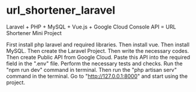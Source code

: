 # url_shortener_laravel
Laravel + PHP + MySQL + Vue.js + Google Cloud Console API = URL Shortener Mini Project


First install php laravel and required libraries.
Then install vue.
Then install MySQL.
Then create the Laravel Project.
Then write the necessary codes.
Then create Public API from Google Cloud.
Paste this API into the required field in the ".env" file.
Perform the necessary tests and checks.
Run the "npm run dev" command in terminal.
Then run the "php artisan serv" command in the terminal.
Go to "http://127.0.0.1:8000" and start using the project.
